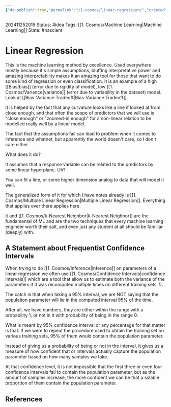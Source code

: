 ```yaml
---
{"dg-publish":true,"permalink":"/1-cosmos/linear-regression/","created":"2024-08-31T23:47:13.806-04:00","updated":"2024-12-07T09:58:34.793-05:00"}
---
```


202411252015
Status: #idea
Tags: [[1. Cosmos/Machine Learning\|Machine Learning]]
State: #nascient
# Linear Regression

This is the machine learning method by excellence. Used everywhere mostly because it's simple assumptions, bluffing interpretative power and amazing interpretability makes it an amazing tool for those that want to do some kind of regression or even classification. It is an example of a high [[Bias\|bias]] (error due to rigidity of model), low [[1. Cosmos/Variance\|variance]] (error due to variability in the dataset) model. Look at [[Bias-Variance Tradeoff\|Bias-Variance Tradeoff]].

It is helped by the fact that any curvature looks like a line if looked at from close enough, and that often the scope of predictors that we will use is "close enough" or "zoomed-in enough" for a non-linear relation to be modelled really well by a linear model.

The fact that the assumptions fail can lead to problem when it comes to inference and whatnot, but apparently the world doesn't care, so I don't care either.

What does it do?

It assumes that a response variable can be related to the predictors by some linear hyperplane. Uh?

You can fit a line, or some higher dimension analog to data that will model it well.

The generalized form of it for which I have notes already is [[1. Cosmos/Multiple Linear Regression\|Multiple Linear Regression]]. Everything that applies over there applies here.

It and [[1. Cosmos/k-Nearest Neighbor\|k-Nearest Neighbor]] are the fundamental of ML and are the two techniques that every machine learning engineer worth their salt, and even just any student at all should be familiar (deeply) with.

## A Statement about Frequentist Confidence Intervals
When trying to do [[1. Cosmos/Inference\|inference]] on parameters of a linear regression we often use [[1. Cosmos/Confidence Intervals\|confidence intervals]] which are a tool that allow us to estimate both the variance of the parameters if it was recomputed multiple times on different training sets $Tr$.

The catch is that when taking a $95\%$ interval, we are NOT saying that the population parameter will lie in the computed interval $95\%$ of the time.

After all, we have numbers, they are either within the range with a probability $1$, or not in it with probability of being in the range $0$.

What is meant by $95\%$ confidence interval or any percentage for that matter is that:
If we were to repeat the procedure used to obtain the training set on various training sets, $95\%$ of them would contain the population parameter.

Instead of giving us a probability of being or not in the interval, it gives us a measure of how confident that or intervals actually capture the population parameter based on how many samples we take.

At that confidence level, it is not impossible that the first three or even four confidence intervals fail to contain the population parameter, but as the amount of samples increase, the more confident we can be that a sizable proportion of them contain the population parameter.



## References
